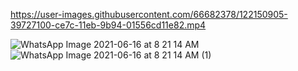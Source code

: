 
https://user-images.githubusercontent.com/66682378/122150905-39727100-ce7c-11eb-9b94-01556cd11e82.mp4


![WhatsApp Image 2021-06-16 at 8 21 14 AM](https://user-images.githubusercontent.com/66682378/122150805-092ad280-ce7c-11eb-9b6f-6d0a18cc35fd.jpeg)
![WhatsApp Image 2021-06-16 at 8 21 14 AM (1)](https://user-images.githubusercontent.com/66682378/122150841-1c3da280-ce7c-11eb-996d-97380b9ef9d5.jpeg)

